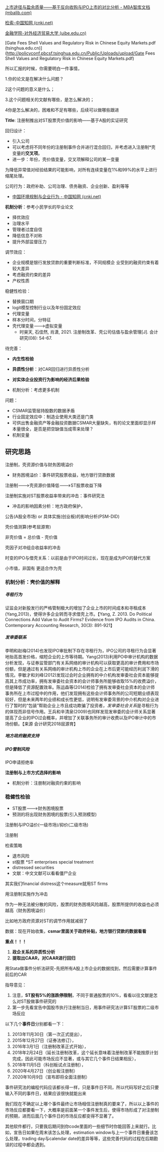 [上市途径与盈余质量——基于反向收购与IPO上市的对比分析 - MBA智库文档 (mbalib.com)](https://doc.mbalib.com/view/c6e0cce527beb7ca3738f187067ca732.html)

[检索-中国知网 (cnki.net)](https://kns.cnki.net/kns8/defaultresult/index)

[金融学院-对外经济贸易大学 (uibe.edu.cn)](http://sbf.uibe.edu.cn/szdw/xyjs/zc/67933.htm)

[Gate Fees Shell Values and Regulatory Risk in Chinese Equity Markets.pdf (tsinghua.edu.cn)](http://policyconf.pbcsf.tsinghua.edu.cn/Public/Uploads/upload/Gate Fees Shell Values and Regulatory Risk in Chinese Equity Markets.pdf)



所以汇报的时候，你需要明白一件事情，

1.你的论文是在解决什么问题？

2这个问题的意义是什么；

3.这个问题相关的文献有哪些，是怎么解决的；

4你是怎么解决的，困难和不足有哪些，后续可以做哪些跟进



**Title**: 注册制推出对ST股票壳价值的影响——基于A股的实证研究





回归设计：

- 引入公司
- 可以考虑将不同年份的注册制事件合并进行混合回归，并考虑进入注册制*壳变量的**交叉项**。
- 进一步：年份，壳价值变量，交叉项解释公司的某一变量 

为降低异常值对经验结果的可能影响，对所有连续变量在1%和99%的水平上进行缩尾处理。

公司行为：政府补助、公司治理、债务融资、企业创新、盈利等等

- [中国环境规制与企业行为 - 中国知网 (cnki.net)](https://kns.cnki.net/kcms/detail/detail.aspx?filename=1019132962.nh&dbcode=CMFD&dbname=CDFD2021&v=Sp8nBsGZ5fwoydL0KG0q_a7FXsUDL_KXevhgCIr77IcxhjWGFWlU1_i5NtyCKPKO)

**机制分析**：参考小民学长的毕业论文

- 择优效应
- 治理水平
- 管理者过度自信
- 降低信息不对称
- 提升外部监督压力

调节效应：

- 企业规模是银行发放贷款的重要判断标准，不同规模企 业受到的融资约束有着较大差异
- 考虑融资约束的差异
- 产权性质

稳健性检验：

- 替换窗口期
- logit模型控制行业以及年份固定效应
- 代理变量
- 样本分时间，分特征
- 壳代理变量--->虚拟变量
    - 时昊天, 石佳然, 肖潇, 2021. 注册制改革、壳公司估值与盈余管理[J]. 会计研究(08): 54-67.

待完善：

- **内生性检验**

- **异质性分析**：对CAR回归进行异质性分析
- **对实体企业投资行为影响的经济后果检验**
- 机制分析：考虑更多机制



问题：

- CSMAR监管层持股数的数据矛盾
- 行业固定效应中：制造业使用大类还是门类
- 可供出售金融资产等金融投资数据CSMAR大量缺失，有的论文里面却显示样本量很全，是否是把空缺值当成零来处理？
- 机制变量

## 研究思路

注册制，壳资源价值与财务困境溢价

- 财务困境溢价：事件研究股票收益，地方银行贷款数据



注册制--->壳资源价值降低--->ST股票收益下降



注册制实施对ST股票收益率带来的冲击：事件研究法

- 冲击的影响因素分析：地方政府保护，



公告(A股全市场) or 具体实施(创业板)的影响分析(PSM-DID)



壳价值测算(参考屈源育)

非壳价值 = 总价值 - 壳价值

壳因子对冲组合收益率的冲击



时变的IPO与借壳关系：以前是由于IPO时间过长，现在是成为IPO的替代方案





小市值，非国有 更适合作为壳



### 机制分析：壳价值的解释

##### 寻租行为

证监会对新股发行的严格管制极大的增加了企业上市的时间成本和寻租成本(Yang,2013)，使得许多企业转而寻求借壳上市。【Yang, Z. 2013. Do Political Connections Add Value to Audit Firms? Evidence from IPO Audits in China. Contemporary Accounting Research, 30(3): 891-921】

##### 发审委联系

李明和赵梅(2014)也发现IPO审批制下存在寻租行为，IPO公司的寻租行为会显著地抬高首发价格，缩短企业的上市等待期。Yang(2013)利用PO中审计机构的数据分析发现，与证券监管部门有关系网络的审计机构可以获取更高的审计费用和市场份额，但是通过有关系网络的审计机构上市的企业在上市后更可能经历利润下滑的情况。李敏才和刘峰(2012)发现过会时企业拥有的中介机构发审委社会资本能够提高其上市成功率，拥有发审委社会资本的会计师事务所能够收取15%的收费溢价，但是降低了资源配置效率。陈运森等(2014)检验了拥有发审委社会资本的会计师事务所在上市过程中的作用，他们发现拥有这些会计师事务所的公司短期业绩表现较好，但是未来两年的业绩和成长性更低，说明有发审委背景的中介机构对企业进行了暂时的“包装”帮助企业上市且成功欺骗了投资者，*发审委社会关系*是寻租行为的体现而非信号作用。王兵和辛清泉(2009)也同样发现发审委的会计师关系显著提高了企业的IPO过会概率，并增加了关联事务所的审计收费以及IPO审计中的市场份额。【来源 会计研究2018屈源育】

##### 地方政府融资支持

##### IPO管制风险

IPO申请拒绝率



**注册制与上市方式选择的影响**

- 机制分析：注册制对融资约束的影响



### 稳健性检验

- ST股票--->财务困境股票
- 预测的将出现财务困境的股票(引入预测模型)



注册制与IPO溢价(一级市场)/抑价(二级市场)



注册制





检索策略

- 退市风险 
- st股票 *ST enterprises special treatment
- distressed securities
- 文献：中文文献可以看看僵尸企业



其实我们financial distress这个measure就用ST firms

用注册制实施作为冲击

作为一种无法被分散的风险，股票的财务困境风险越高，股票所提供的收益也必须越高（财务困境溢价） 

比如地方政府资源对ST的调节作用就减弱了 

数据：现在开始收集，**csmar里面关于政府补贴，地方银行贷款的数据看看**

**重点！！！**

1. **政企关系的异质性分析**
2. **提取出CAAR，对CAAR进行回归**

用Stata做事件分析法研究-先把所有A股上市企业的数据找到，然后需要计算事件前后的CAR

 

指导意见： 

1. 注意，**ST股有5%的涨跌停限制**，不同于普通股票的10%，看看以往文献是怎么对ST股做事件研究的
2. 第一步先看宣告中国股市执行注册制当日，用事件研究法计算ST股票的二级市场反应

 

以下几个**事件日**分别都看一下：

1. 2013年11月30日（第一次正式提出），
2. 2015年12月27日（证券法修订），
3. 2016年3月1日（注册制改革正式开始），
4. 2018年2月24日（延长注册制改革，这个延长意味着注册制改革不能按原计划完成，因此可能市场反应不显著，或与其它几个事件日结果相反），
5. 2018年11月5日（科创板试点注册制），
6. 2020年4月27日（创业板注册制）
7. 2020年10月9日（宣布即将全面注册制）

 

事件研究法的编程代码应该都长得一样，只是事件日不同，所以代码写好之后只要输入不同的事件日，结果应该很快就能出来

 

我们现在不确定以上哪个事件最终让市场相信注册制真的要来了，所以以上事件的市场反应都要看一下，大概率是前面某一个事件发生后，使得市场形成了对注册制的预期，进而后面几个事件日的市场反应都变得不显著了。

 

其他软件都行，只要我后期问到你code里面的一些细节时你能回答上来就行。比如，宣告日如果在周末该怎么处理，estimation window与上一个事件日重叠该怎么处理，trading day与calendar date的差异等等，这些完善代码的过程在后期勘误的过程中都会遇到。
